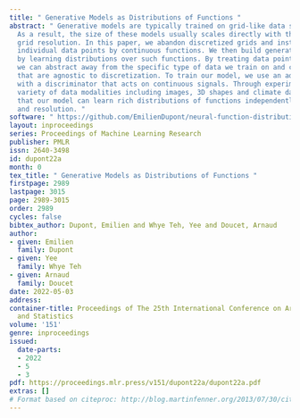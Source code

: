 ```yaml
---
title: " Generative Models as Distributions of Functions "
abstract: " Generative models are typically trained on grid-like data such as images.
  As a result, the size of these models usually scales directly with the underlying
  grid resolution. In this paper, we abandon discretized grids and instead parameterize
  individual data points by continuous functions. We then build generative models
  by learning distributions over such functions. By treating data points as functions,
  we can abstract away from the specific type of data we train on and construct models
  that are agnostic to discretization. To train our model, we use an adversarial approach
  with a discriminator that acts on continuous signals. Through experiments on a wide
  variety of data modalities including images, 3D shapes and climate data, we demonstrate
  that our model can learn rich distributions of functions independently of data type
  and resolution. "
software: " https://github.com/EmilienDupont/neural-function-distributions "
layout: inproceedings
series: Proceedings of Machine Learning Research
publisher: PMLR
issn: 2640-3498
id: dupont22a
month: 0
tex_title: " Generative Models as Distributions of Functions "
firstpage: 2989
lastpage: 3015
page: 2989-3015
order: 2989
cycles: false
bibtex_author: Dupont, Emilien and Whye Teh, Yee and Doucet, Arnaud
author:
- given: Emilien
  family: Dupont
- given: Yee
  family: Whye Teh
- given: Arnaud
  family: Doucet
date: 2022-05-03
address:
container-title: Proceedings of The 25th International Conference on Artificial Intelligence
  and Statistics
volume: '151'
genre: inproceedings
issued:
  date-parts:
  - 2022
  - 5
  - 3
pdf: https://proceedings.mlr.press/v151/dupont22a/dupont22a.pdf
extras: []
# Format based on citeproc: http://blog.martinfenner.org/2013/07/30/citeproc-yaml-for-bibliographies/
---
```

